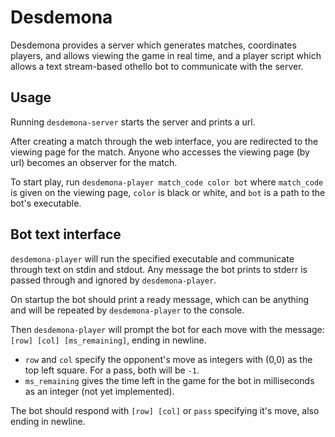 # Desdemona
Desdemona provides a server which generates matches, coordinates players, and allows viewing the game in real time,
and a player script which allows a text stream-based othello bot to communicate with the server.


## Usage
Running `desdemona-server` starts the server and prints a url.

After creating a match through the web interface, you are redirected to the viewing page for the match.
Anyone who accesses the viewing page (by url) becomes an observer for the match.

To start play, run `desdemona-player match_code color bot` 
where `match_code` is given on the viewing page, `color` is black or white, and `bot` is a path to the bot's executable.


## Bot text interface
`desdemona-player` will run the specified executable and communicate through text on stdin and stdout.
Any message the bot prints to stderr is passed through and ignored by `desdemona-player`.

On startup the bot should print a ready message, which can be anything and will be repeated by `desdemona-player` to the console.

Then `desdemona-player` will prompt the bot for each move with the message: `[row] [col] [ms_remaining]`, ending in newline.

- `row` and `col` specify the opponent's move as integers with (0,0) as the top left square. For a pass, both will be `-1`.
- `ms_remaining` gives the time left in the game for the bot in milliseconds as an integer (not yet implemented).

The bot should respond with `[row] [col]` or `pass` specifying it's move, also ending in newline.
